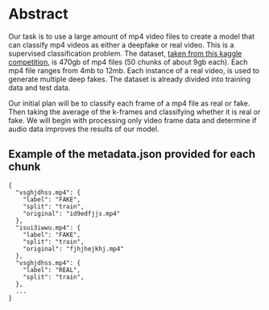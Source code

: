 # Abstract
Our task is to use a large amount of mp4 video files to create a model that can classify mp4 videos as either a deepfake or real video. This is a supervised classification problem. The dataset, [taken from this kaggle competition](https://www.kaggle.com/c/deepfake-detection-challenge), is 470gb of mp4 files (50 chunks of about 9gb each). Each mp4 file ranges from 4mb to 12mb. Each instance of a real video, is used to generate multiple deep fakes. The dataset is already divided into training data and test data. 

Our initial plan will be to classify each frame of a mp4 file as real or fake. Then taking the average of the k-frames and classifying whether it is real or fake. We will begin with processing only video frame data and determine if audio data improves the results of our model.  


## Example of the metadata.json provided for each chunk
```
{
  "vsghjdhss.mp4": {
    "label": "FAKE",
    "split": "train",
    "original": "id9edfjjs.mp4"
  },
  "isui3iwwu.mp4": {
    "label": "FAKE",
    "split": "train",
    "original": "fjhjhejkhj.mp4"
  },
  "vsghjdhss.mp4": {
    "label": "REAL",
    "split": "train",
  },
  ...
}
```
